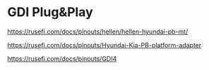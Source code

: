 # GDI Plug&Play

https://rusefi.com/docs/pinouts/hellen/hellen-hyundai-pb-mt/

https://rusefi.com/docs/pinouts/Hyundai-Kia-PB-platform-adapter

https://rusefi.com/docs/pinouts/GDI4
